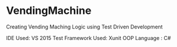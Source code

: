 # VendingMachine
Creating Vending Maching Logic using Test Driven Development

IDE Used: VS 2015
Test Framework Used: Xunit
OOP Language : C#


